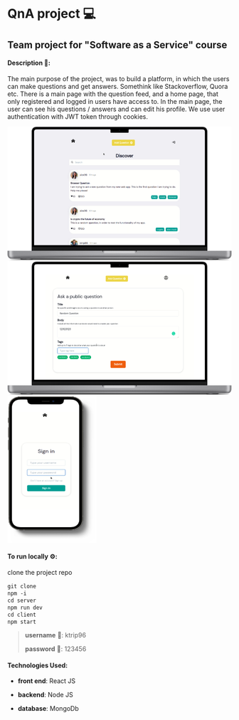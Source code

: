 # QnA project 💻
## Team project for "Software as a Service" course 

#### Description :speech_balloon:: 
The main purpose of the project, was to build a platform, in which the users can make questions and get answers.
Somethink like Stackoverflow, Quora etc. There is a main page with the question feed, and a home page, that only registered and logged in users have access to.
In the main page, the user can see his questions / answers and can edit his profile.
We use user authentication with JWT token through cookies.

<img src="qna1.png" width="550" height="300">
<img src="qna2.png" width="550" height="300">
<img src="qna3.png" width="200" height="330">

#### To run locally ⚙️:
clone the project repo

```
git clone
npm -i
cd server
npm run dev
cd client
npm start
```

> **username** 🧔: ktrip96
> 
> **password** 🔑: 123456

#### Technologies Used:
- **front end**:
React JS

- **backend**:
Node JS

- **database**:
MongoDb

